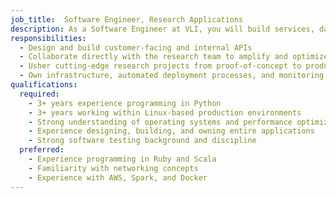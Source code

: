 ```yaml
---
job_title:  Software Engineer, Research Applications
description: As a Software Engineer at VLI, you will build services, data-processing systems, and tooling to serve our internal threat analysis systems, researchers, and customers.
responsibilities:
  - Design and build customer-facing and internal APIs
  - Collaborate directly with the research team to amplify and optimize their workflows
  - Usher cutting-edge research projects from proof-of-concept to production
  - Own infrastructure, automated deployment processes, and monitoring for the systems you build
qualifications:
  required:
    - 3+ years experience programming in Python
    - 3+ years working within Linux-based production environments
    - Strong understanding of operating systems and performance optimization
    - Experience designing, building, and owning entire applications
    - Strong software testing background and discipline
  preferred:
    - Experience programming in Ruby and Scala
    - Familiarity with networking concepts
    - Experience with AWS, Spark, and Docker
---
```

